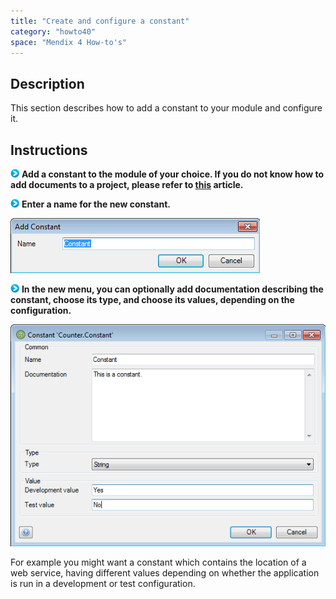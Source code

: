 ```yaml
---
title: "Create and configure a constant"
category: "howto40"
space: "Mendix 4 How-to's"
---
```

## Description

This section describes how to add a constant to your module and configure it.

## Instructions

![](attachments/819203/917932.png) **Add a constant to the module of your choice. If you do not know how to add documents to a project, please refer to [this](add-documents-to-a-module) article.**

![](attachments/819203/917932.png) **Enter a name for the new constant.**

![](attachments/2621544/2752574.png)

![](attachments/819203/917932.png) **In the new menu, you can optionally add documentation describing the constant, choose its type, and choose its values, depending on the configuration.**

![](attachments/2621544/2752575.png)

For example you might want a constant which contains the location of a web service, having different values depending on whether the application is run in a development or test configuration.

